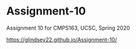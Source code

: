 # Assignment-10
Assignment 10 for CMPS163, UCSC, Spring 2020

https://glindsey22.github.io/Assignment-10/
